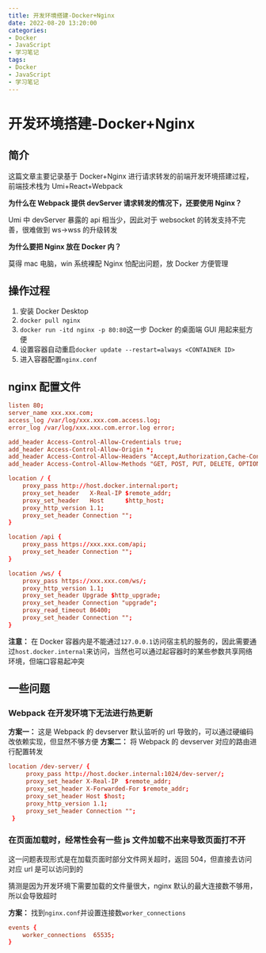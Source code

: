 ```yaml
---
title: 开发环境搭建-Docker+Nginx
date: 2022-08-20 13:20:00
categories:
- Docker
- JavaScript
- 学习笔记
tags:
- Docker
- JavaScript
- 学习笔记
---
```


# 开发环境搭建-Docker+Nginx

## 简介

这篇文章主要记录基于 Docker+Nginx 进行请求转发的前端开发环境搭建过程，前端技术栈为 Umi+React+Webpack

**为什么在 Webpack 提供 devServer 请求转发的情况下，还要使用 Nginx？**

Umi 中 devServer 暴露的 api 相当少，因此对于 websocket 的转发支持不完善，很难做到 ws->wss 的升级转发

**为什么要把 Nginx 放在 Docker 内？**

莫得 mac 电脑，win 系统裸配 Nginx 怕配出问题，放 Docker 方便管理

## 操作过程

1. 安装 Docker Desktop
2. `docker pull nginx`
3. `docker run -itd nginx -p 80:80`这一步 Docker 的桌面端 GUI 用起来挺方便
4. 设置容器自动重启`docker update --restart=always <CONTAINER ID>`
5. 进入容器配置`nginx.conf`

## nginx 配置文件

```conf
listen 80;
server_name xxx.xxx.com;
access_log /var/log/xxx.xxx.com.access.log;
error_log /var/log/xxx.xxx.com.error.log error;

add_header Access-Control-Allow-Credentials true;
add_header Access-Control-Allow-Origin *;
add_header Access-Control-Allow-Headers "Accept,Authorization,Cache-Control";
add_header Access-Control-Allow-Methods "GET, POST, PUT, DELETE, OPTIONS";

location / {
    proxy_pass http://host.docker.internal:port;
    proxy_set_header   X-Real-IP $remote_addr;
    proxy_set_header   Host      $http_host;
    proxy_http_version 1.1;
    proxy_set_header Connection "";
}

location /api {
    proxy_pass https://xxx.xxx.com/api;
    proxy_set_header Connection "";
}

location /ws/ {
    proxy_pass https://xxx.xxx.com/ws/;
    proxy_http_version 1.1;
    proxy_set_header Upgrade $http_upgrade;
    proxy_set_header Connection "upgrade";
    proxy_read_timeout 86400;
    proxy_set_header Connection "";
}
```

**注意：** 在 Docker 容器内是不能通过`127.0.0.1`访问宿主机的服务的，因此需要通过`host.docker.internal`来访问，当然也可以通过起容器时的某些参数共享网络环境，但端口容易起冲突

## 一些问题

### Webpack 在开发环境下无法进行热更新

**方案一：** 这是 Webpack 的 devserver 默认监听的 url 导致的，可以通过硬编码改依赖实现，但显然不够方便
**方案二：** 将 Webpack 的 devserver 对应的路由进行配置转发

```conf
location /dev-server/ {
     proxy_pass http://host.docker.internal:1024/dev-server/;
     proxy_set_header X-Real-IP  $remote_addr;
     proxy_set_header X-Forwarded-For $remote_addr;
     proxy_set_header Host $host;
     proxy_http_version 1.1;
     proxy_set_header Connection "";
 }
```

### 在页面加载时，经常性会有一些 js 文件加载不出来导致页面打不开

这一问题表现形式是在加载页面时部分文件网关超时，返回 504，但直接去访问对应 url 是可以访问到的

猜测是因为开发环境下需要加载的文件量很大，nginx 默认的最大连接数不够用，所以会导致超时

**方案：** 找到`nginx.conf`并设置连接数`worker_connections`

```conf
events {
    worker_connections  65535;
}
```
